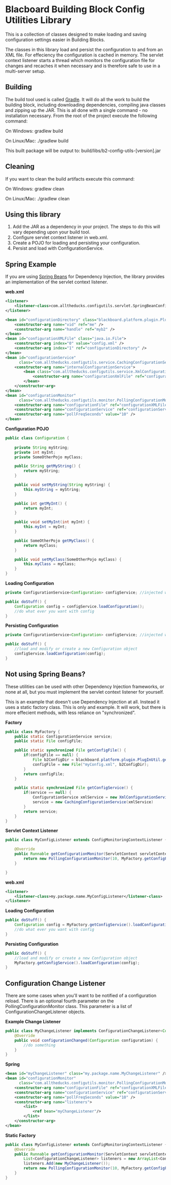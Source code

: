 # Blacboard Building Block Config Utilities Library #
This is a collection of classes designed to make loading and saving configuration settings easier in Building Blocks.

The classes in this library load and persist the configuration to and from an XML file. For effeciency the configuration 
is cached in memory. The servlet context listener starts a thread which monitors the configuration file for changes 
and recaches it when necessary and is therefore safe to use in a multi-server setup.



## Building ##
The build tool used is called [Gradle](http://www.gradle.org). It will do all the work to build the building block, 
including downloading dependencies, compiling java classes and zipping up the JAR. This is all done with a single 
command - no installation necessary. From the root of the project execute the following command:

On Windows:
gradlew build

On Linux/Mac:
./gradlew build

This built package will be output to:
build/libs/b2-config-utils-[version].jar



## Cleaning ##
If you want to clean the build artifacts execute this command:

On Windows:
gradlew clean

On Linux/Mac:
./gradlew clean



## Using this library ##
1. Add the JAR as a dependency in your project. The steps to do this will vary depending upon your build tool.
2. Configure servlet context listener in web.xml.
3. Create a POJO for loading and persisting your configuration.
4. Persist and load with ConfigurationService.



## Spring Example ##
If you are using [Spring Beans](http://docs.spring.io/spring/docs/current/spring-framework-reference/html/beans.html) for 
Dependency Injection, the library provides an implementation of the servlet context listener. 

**web.xml**
````xml
<listener>
    <listener-class>com.alltheducks.configutils.servlet.SpringBeanConfigMonitoringContextListener</listener-class>
</listener>
````

````xml
<bean id="configurationDirectory" class="blackboard.platform.plugin.PlugInUtil" factory-method="getConfigDirectory">
    <constructor-arg name="vid" ref="me" />
    <constructor-arg name="handle" ref="myb2" />
</bean>
<bean id="configurationXMLFile" class="java.io.File">
    <constructor-arg index="0" value="config.xml" />
    <constructor-arg index="1" ref="configurationDirectory" />
</bean>
<bean id="configurationService"
      class="com.alltheducks.configutils.service.CachingConfigurationService">
    <constructor-arg name="internalConfigurationService">
        <bean class="com.alltheducks.configutils.service.XmlConfigurationService">
            <constructor-arg name="configurationXmlFile" ref="configurationXMLFile" />
        </bean>
    </constructor-arg>
</bean>
<bean id="configurationMonitor"
      class="com.alltheducks.configutils.monitor.PollingConfigurationMonitor">
    <constructor-arg name="configurationFile" ref="configurationXMLFile" />
    <constructor-arg name="configurationService" ref="configurationService" />
    <constructor-arg name="pollFreqSeconds" value="10" />
</bean>
````

**Configuration POJO**
````java
public class Configuration {
    
    private String myString;
    private int myInt;
    private SomeOtherPojo myClass;

    public String getMyString() {
        return myString;
    }

    public void setMyString(String myString) {
        this.myString = myString;
    }

    public int getMyInt() {
        return myInt;
    }

    public void setMyInt(int myInt) {
        this.myInt = myInt;
    }

    public SomeOtherPojo getMyClass() {
        return myClass;
    }

    public void setMyClass(SomeOtherPojo myClass) {
        this.myClass = myClass;
    }
}
````

**Loading Configuration**
````java
private ConfigurationService<Configuration> configService; //injected with Spring

public doStuff() {
	Configuration config = configService.loadConfiguration();
	//do what ever you want with config
}
````

**Persisting Configuration**
````java
private ConfigurationService<Configuration> configService; //injected with Spring

public doStuff() {
	//load and modify or create a new Configuration object
	configService.loadConfiguration(config);
}
````


## Not using Spring Beans? ##
These utilities can be used with other Dependency Injection frameworks, or none at all, but you must implement the
servlet context listener for yourself.

This is an example that doesn't use Dependency Injection at all. Instead it uses a static factory class. This is only
and example. It will work, but there is more effecient methods, with less reliance on "synchronized".

**Factory**
````java
public class MyFactory {
	public static ConfigurationService service;
	public static File configFile;

	public static synchronized File getConfigFile() {
		if(configFile == null) {
			File b2ConfigDir = blackboard.platform.plugin.PlugInUtil.getConfigDirectory("me", "myb2");
        	configFile = new File("myConfig.xml", b2ConfigDir);
    	}
    	return configFile;
	}

	public static synchronized File getConfigService() {
    	if(service == null) {
        	ConfigurationService xmlService = new XmlConfigurationService(getConfigFile());
        	service = new CachingConfigurationService(xmlService)
    	}   
    	return service;
    }
}
````

**Servlet Context Listener**
````java
public class MyConfigListener extends ConfigMonitoringContextListener {

    @Override
    public Runnable getConfigurationMonitor(ServletContext servletContext) throws ConfigurationMonitorInitialisationException {
        return new PollingConfigurationMonitor(10, MyFactory.getConfigFile(), MyFactory.getConfigService());
    }

}
````

**web.xml**
````xml
<listener>
    <listener-class>my.package.name.MyConfigListener</listener-class>
</listener>
````

**Loading Configuration**
````java
public doStuff() {
	Configuration config = MyFactory.getConfigService().loadConfiguration();
	//do what ever you want with config
}
````

**Persisting Configuration**
````java
public doStuff() {
	//load and modify or create a new Configuration object
	MyFactory.getConfigService().loadConfiguration(config);
}
````



## Configuration Change Listener ##
There are some cases when you'll want to be notified of a configuration reload. There is an optional fourth parameter on
the PollingConfigurationMonitor class. This parameter is a list of ConfigurationChangeListener objects.

**Example Change Listener**
````java
public class MyChangeListener implements ConfigurationChangeListener<Configuration> {
    @Override
    public void configurationChanged(Configuration configuration) {
 		//do something       
    }
}
````

**Spring**
````xml
<bean id="myChangeListener" class="my.package.name.MyChangeListener" />
<bean id="configurationMonitor"
      class="com.alltheducks.configutils.monitor.PollingConfigurationMonitor">
    <constructor-arg name="configurationFile" ref="configurationXMLFile" />
    <constructor-arg name="configurationService" ref="configurationService" />
    <constructor-arg name="pollFreqSeconds" value="10" />
    <constructor-arg name="listeners">
        <list>
            <ref bean="myChangeListener"/>
        </list>
    </constructor-arg>
</bean>
````

**Static Factory**
````java
public class MyConfigListener extends ConfigMonitoringContextListener {
    @Override
    public Runnable getConfigurationMonitor(ServletContext servletContext) throws ConfigurationMonitorInitialisationException {
    	List<ConfigurationChangeListener> listeners = new ArrayList<ConfigurationChangeListeners>();
    	listeners.Add(new MyChangeListener());
        return new PollingConfigurationMonitor(10, MyFactory.getConfigFile(), MyFactory.getConfigService(), listeners);
    }
}
````
